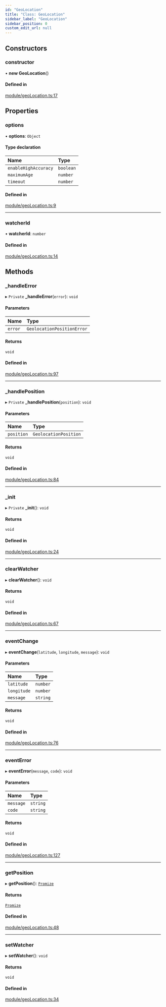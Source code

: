 ```yaml
---
id: "GeoLocation"
title: "Class: GeoLocation"
sidebar_label: "GeoLocation"
sidebar_position: 0
custom_edit_url: null
---
```


## Constructors

### constructor

• **new GeoLocation**()

#### Defined in

[module/geoLocation.ts:17](https://github.com/siposdani87/sui-js/blob/1a445e5/src/module/geoLocation.ts#L17)

## Properties

### options

• **options**: `Object`

#### Type declaration

| Name | Type |
| :------ | :------ |
| `enableHighAccuracy` | `boolean` |
| `maximumAge` | `number` |
| `timeout` | `number` |

#### Defined in

[module/geoLocation.ts:9](https://github.com/siposdani87/sui-js/blob/1a445e5/src/module/geoLocation.ts#L9)

___

### watcherId

• **watcherId**: `number`

#### Defined in

[module/geoLocation.ts:14](https://github.com/siposdani87/sui-js/blob/1a445e5/src/module/geoLocation.ts#L14)

## Methods

### \_handleError

▸ `Private` **_handleError**(`error`): `void`

#### Parameters

| Name | Type |
| :------ | :------ |
| `error` | `GeolocationPositionError` |

#### Returns

`void`

#### Defined in

[module/geoLocation.ts:97](https://github.com/siposdani87/sui-js/blob/1a445e5/src/module/geoLocation.ts#L97)

___

### \_handlePosition

▸ `Private` **_handlePosition**(`position`): `void`

#### Parameters

| Name | Type |
| :------ | :------ |
| `position` | `GeolocationPosition` |

#### Returns

`void`

#### Defined in

[module/geoLocation.ts:84](https://github.com/siposdani87/sui-js/blob/1a445e5/src/module/geoLocation.ts#L84)

___

### \_init

▸ `Private` **_init**(): `void`

#### Returns

`void`

#### Defined in

[module/geoLocation.ts:24](https://github.com/siposdani87/sui-js/blob/1a445e5/src/module/geoLocation.ts#L24)

___

### clearWatcher

▸ **clearWatcher**(): `void`

#### Returns

`void`

#### Defined in

[module/geoLocation.ts:67](https://github.com/siposdani87/sui-js/blob/1a445e5/src/module/geoLocation.ts#L67)

___

### eventChange

▸ **eventChange**(`latitude`, `longitude`, `message`): `void`

#### Parameters

| Name | Type |
| :------ | :------ |
| `latitude` | `number` |
| `longitude` | `number` |
| `message` | `string` |

#### Returns

`void`

#### Defined in

[module/geoLocation.ts:76](https://github.com/siposdani87/sui-js/blob/1a445e5/src/module/geoLocation.ts#L76)

___

### eventError

▸ **eventError**(`message`, `code`): `void`

#### Parameters

| Name | Type |
| :------ | :------ |
| `message` | `string` |
| `code` | `string` |

#### Returns

`void`

#### Defined in

[module/geoLocation.ts:127](https://github.com/siposdani87/sui-js/blob/1a445e5/src/module/geoLocation.ts#L127)

___

### getPosition

▸ **getPosition**(): [`Promize`](Promize.md)

#### Returns

[`Promize`](Promize.md)

#### Defined in

[module/geoLocation.ts:48](https://github.com/siposdani87/sui-js/blob/1a445e5/src/module/geoLocation.ts#L48)

___

### setWatcher

▸ **setWatcher**(): `void`

#### Returns

`void`

#### Defined in

[module/geoLocation.ts:34](https://github.com/siposdani87/sui-js/blob/1a445e5/src/module/geoLocation.ts#L34)

